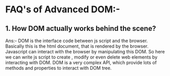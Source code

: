 # FAQ's of Advanced DOM:-

## 1. How DOM actually works behind the scene?

   Ans:- DOM is the interface code between js script and the browser. Basically this is the html document, that is rendered by the browser. Javascript can interact with the browser by manipulating this DOM. So here we can write js script to create , modify or even delete web elements by interacting with DOM. DOM is a very complex API, which provide lots
   of methods and properties to interact with DOM tree.
